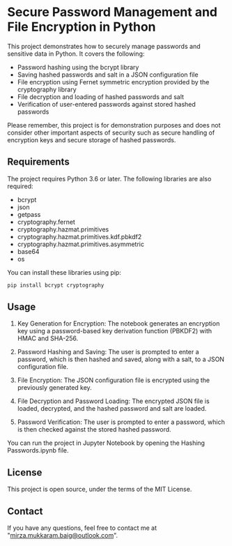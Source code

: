 # Secure Password Management and File Encryption in Python
This project demonstrates how to securely manage passwords and sensitive data in Python. It covers the following:

- Password hashing using the bcrypt library
- Saving hashed passwords and salt in a JSON configuration file
- File encryption using Fernet symmetric encryption provided by the cryptography library
- File decryption and loading of hashed passwords and salt
- Verification of user-entered passwords against stored hashed passwords

Please remember, this project is for demonstration purposes and does not consider other important aspects of security such as secure handling of encryption keys and secure storage of hashed passwords.

## Requirements
The project requires Python 3.6 or later. The following libraries are also required:

- bcrypt
- json
- getpass
- cryptography.fernet
- cryptography.hazmat.primitives
- cryptography.hazmat.primitives.kdf.pbkdf2
- cryptography.hazmat.primitives.asymmetric
- base64
- os

You can install these libraries using pip:

```bash
pip install bcrypt cryptography
```

## Usage
1. Key Generation for Encryption: The notebook generates an encryption key using a password-based key derivation function (PBKDF2) with HMAC and SHA-256.

2. Password Hashing and Saving: The user is prompted to enter a password, which is then hashed and saved, along with a salt, to a JSON configuration file.

3. File Encryption: The JSON configuration file is encrypted using the previously generated key.

4. File Decryption and Password Loading: The encrypted JSON file is loaded, decrypted, and the hashed password and salt are loaded.

5. Password Verification: The user is prompted to enter a password, which is then checked against the stored hashed password.

You can run the project in Jupyter Notebook by opening the Hashing Passwords.ipynb file.

## License
This project is open source, under the terms of the MIT License.

## Contact
If you have any questions, feel free to contact me at "mirza.mukkaram.baig@outlook.com".